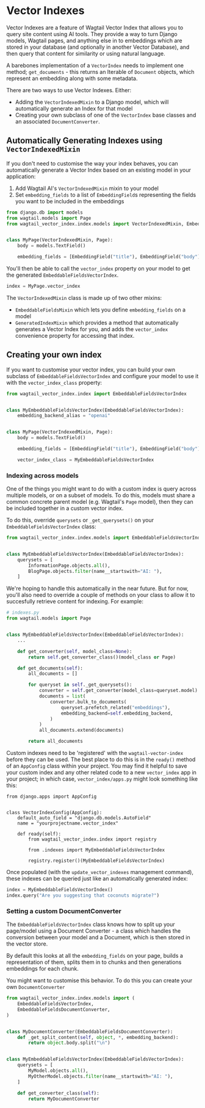 # Vector Indexes

Vector Indexes are a feature of Wagtail Vector Index that allows you to query site content using AI tools. They provide a way to turn Django models, Wagtail pages, and anything else in to embeddings which are stored in your database (and optionally in another Vector Database), and then query that content for similarity or using natural language.

A barebones implementation of a `VectorIndex` needs to implement one method; `get_documents` - this returns an Iterable of `Document` objects, which represent an embedding along with some metadata.

There are two ways to use Vector Indexes. Either:

-   Adding the `VectorIndexedMixin` to a Django model, which will automatically generate an Index for that model
-   Creating your own subclass of one of the `VectorIndex` base classes and an associated `DocumentConverter`.

## Automatically Generating Indexes using `VectorIndexedMixin`

If you don't need to customise the way your index behaves, you can automatically generate a Vector Index based on an existing model in your application:

1. Add Wagtail AI's `VectorIndexedMixin` mixin to your model
2. Set `embedding_fields` to a list of `EmbeddingField`s representing the fields you want to be included in the embeddings

```python
from django.db import models
from wagtail.models import Page
from wagtail_vector_index.index.models import VectorIndexedMixin, EmbeddingField


class MyPage(VectorIndexedMixin, Page):
    body = models.TextField()

    embedding_fields = [EmbeddingField("title"), EmbeddingField("body")]
```

You'll then be able to call the `vector_index` property on your model to get the generated `EmbeddableFieldsVectorIndex`.

```python
index = MyPage.vector_index
```

The `VectorIndexedMixin` class is made up of two other mixins:

- `EmbeddableFieldsMixin` which lets you define `embedding_fields` on a model
- `GeneratedIndexMixin` which provides a method that automatically generates a Vector Index for you, and adds the `vector_index` convenience property for accessing that index.

## Creating your own index

If you want to customise your vector index, you can build your own subclass of `EmbeddableFieldsVectorIndex` and configure your model to use it with the `vector_index_class` property:

```python
from wagtail_vector_index.index import EmbeddableFieldsVectorIndex


class MyEmbeddableFieldsVectorIndex(EmbeddableFieldsVectorIndex):
    embedding_backend_alias = "openai"


class MyPage(VectorIndexedMixin, Page):
    body = models.TextField()

    embedding_fields = [EmbeddingField("title"), EmbeddingField("body")]

    vector_index_class = MyEmbeddableFieldsVectorIndex
```


### Indexing across models

One of the things you might want to do with a custom index is query across multiple models, or on a subset of models. To do this, models must share a common concrete parent model (e.g. Wagtail's `Page` model), then they can be included together in a custom vector index.

To do this, override `querysets` or `_get_querysets()` on your `EmbeddableFieldsVectorIndex` class:

```python
from wagtail_vector_index.index.models import EmbeddableFieldsVectorIndex


class MyEmbeddableFieldsVectorIndex(EmbeddableFieldsVectorIndex):
    querysets = [
        InformationPage.objects.all(),
        BlogPage.objects.filter(name__startswith="AI: "),
    ]
```

We're hoping to handle this automatically in the near future. But for now, you'll also need to override a couple of methods on your class to allow it to succesfully retrieve content for indexing. For example:

```python
# indexes.py
from wagtail.models import Page


class MyEmbeddableFieldsVectorIndex(EmbeddableFieldsVectorIndex):
    ...

    def get_converter(self, model_class=None):
        return self.get_converter_class()(model_class or Page)

    def get_documents(self):
        all_documents = []

        for queryset in self._get_querysets():
            converter = self.get_converter(model_class=queryset.model)
            documents = list(
                converter.bulk_to_documents(
                    queryset.prefetch_related("embeddings"),
                    embedding_backend=self.embedding_backend,
                )
            )
            all_documents.extend(documents)

        return all_documents
```

Custom indexes need to be 'registered' with the `wagtail-vector-index` before they can be used. The best place to do this is in the `ready()` method of an `AppConfig` class within your project. You may find it helpful to save your custom index and any other related code to a new `vector_index` app in your project; in which case, `vector_index/apps.py` might look something like this:

```
from django.apps import AppConfig


class VectorIndexConfig(AppConfig):
    default_auto_field = "django.db.models.AutoField"
    name = "yourprojectname.vector_index"

    def ready(self):
        from wagtail_vector_index.index import registry

        from .indexes import MyEmbeddableFieldsVectorIndex

        registry.register()(MyEmbeddableFieldsVectorIndex)

```

Once populated (with the `update_vector_indexes` management command), these indexes can be queried just like an automatically generated index:

```python
index = MyEmbeddableFieldsVectorIndex()
index.query("Are you suggesting that coconuts migrate?")
```

### Setting a custom DocumentConverter

The `EmbeddableFieldsVectorIndex` class knows how to split up your page/model using a Document Converter - a class which handles the conversion between your model and a Document, which is then stored in the vector store.

By default this looks at all the `embedding_fields` on your page, builds a representation of them, splits them in to chunks and then generations embeddings for each chunk.

You might want to customise this behavior. To do this you can create your own `DocumentConverter`


```python
from wagtail_vector_index.index.models import (
    EmbeddableFieldsVectorIndex,
    EmbeddableFieldsDocumentConverter,
)


class MyDocumentConverter(EmbeddableFieldsDocumentConverter):
    def _get_split_content(self, object, *, embedding_backend):
        return object.body.split("\n")


class MyEmbeddableFieldsVectorIndex(EmbeddableFieldsVectorIndex):
    querysets = [
        MyModel.objects.all(),
        MyOtherModel.objects.filter(name__startswith="AI: "),
    ]

    def get_converter_class(self):
        return MyDocumentConverter
```
